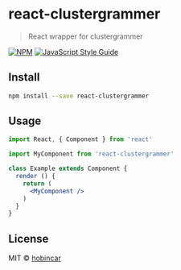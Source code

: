 # react-clustergrammer

> React wrapper for clustergrammer

[![NPM](https://img.shields.io/npm/v/react-clustergrammer.svg)](https://www.npmjs.com/package/react-clustergrammer) [![JavaScript Style Guide](https://img.shields.io/badge/code_style-standard-brightgreen.svg)](https://standardjs.com)

## Install

```bash
npm install --save react-clustergrammer
```

## Usage

```jsx
import React, { Component } from 'react'

import MyComponent from 'react-clustergrammer'

class Example extends Component {
  render () {
    return (
      <MyComponent />
    )
  }
}
```

## License

MIT © [hobincar](https://github.com/hobincar)
